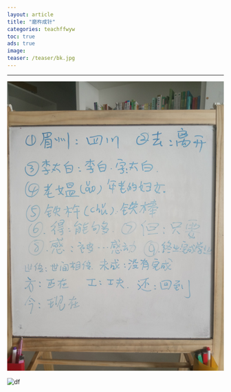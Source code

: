 ```yaml
---
layout: article
title: "磨杵成针"
categories: teachffwyw
toc: true
ads: true
image:
teaser: /teaser/bk.jpg
---
```


---



![df](https://github.com/storage201608/storage/blob/master/myhome2016/_posts/teachffwyw/2016-09-07-20160907123949teachffwyw.md/IMG_20160907_110008.jpg?raw=true)

![df](https://github.com/storage201608/storage/blob/master/myhome2016/_posts/teachffwyw/2016-09-07-20160907123949teachffwyw.md/IMG_20160907_105402.jpg?raw=true)

